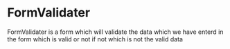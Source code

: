 # FormValidater
FormValidater is a form which will validate the data which we have enterd in the form which is valid or not if not which is not the valid data

